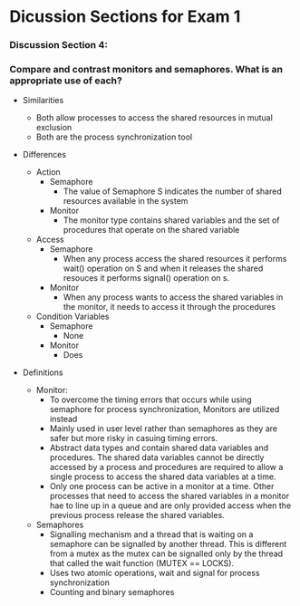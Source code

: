 # Dicussion Sections for Exam 1
### Discussion Section 4: 
### Compare and contrast monitors and semaphores. What is an appropriate use of each?
- Similarities
    - Both allow processes to access the shared resources in mutual exclusion
    - Both are the process synchronization tool
- Differences
    - Action
        - Semaphore
            - The value of Semaphore S indicates the number of shared resources available in the system
        - Monitor
            - The monitor type contains shared variables and the set of procedures that operate on the shared variable
    - Access
        - Semaphore
            - When any process access the shared resources it performs wait() operation on S and when it releases the shared resouces it performs signal() operation on s.
        - Monitor
            - When any process wants to access the shared variables in the monitor, it needs to access it through the procedures
    - Condition Variables
        - Semaphore 
            - None
        - Monitor
            - Does

- Definitions
    - Monitor: 
        - To overcome the timing errors that occurs while using semaphore for process synchronization, Monitors are utilized instead
        - Mainly used in user level rather than semaphores as they are safer but more risky in casuing timing errors. 
        - Abstract data types and contain shared data variables and procedures. The shared data variables cannot be directly accessed by a process and procedures are required to allow a single process to access the shared data variables at a time. 
        - Only one process can be active in a monitor at a time. Other processes that need to access the shared variables in a monitor hae to line up in a queue and are only provided access when the previous process release the shared variables.
    - Semaphores
        - Signalling mechanism and a thread that is waiting on a semaphore can be signalled by another thread. This is different from a mutex as the mutex can be signalled only by the thread that called the wait function (MUTEX == LOCKS). 
        - Uses two atomic operations, wait and signal for process synchronization
        - Counting and binary semaphores